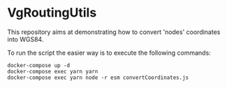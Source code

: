 # VgRoutingUtils

This repository aims at demonstrating how to convert 'nodes' coordinates into WGS84.

To run the script the easier way is to execute the following commands:

    docker-compose up -d
    docker-compose exec yarn yarn
    docker-compose exec yarn node -r esm convertCoordinates.js
